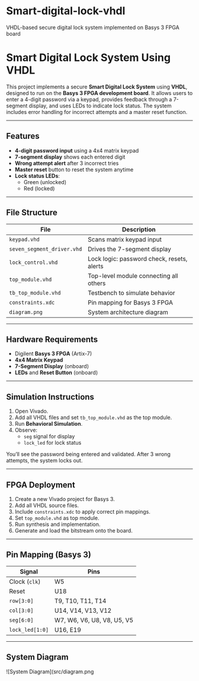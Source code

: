 # Smart-digital-lock-vhdl
VHDL-based secure digital lock system implemented on Basys 3 FPGA board
# Smart Digital Lock System Using VHDL

This project implements a secure **Smart Digital Lock System** using **VHDL**, designed to run on the **Basys 3 FPGA development board**. It allows users to enter a 4-digit password via a keypad, provides feedback through a 7-segment display, and uses LEDs to indicate lock status. The system includes error handling for incorrect attempts and a master reset function.

---

## Features

- **4-digit password input** using a 4x4 matrix keypad
- **7-segment display** shows each entered digit
- **Wrong attempt alert** after 3 incorrect tries
- **Master reset** button to reset the system anytime
- **Lock status LEDs**:
  - Green (unlocked)
  - Red (locked)

---

## File Structure

| File                    | Description                              |
|-------------------------|------------------------------------------|
| `keypad.vhd`            | Scans matrix keypad input                |
| `seven_segment_driver.vhd` | Drives the 7-segment display            |
| `lock_control.vhd`      | Lock logic: password check, resets, alerts |
| `top_module.vhd`        | Top-level module connecting all others   |
| `tb_top_module.vhd`     | Testbench to simulate behavior           |
| `constraints.xdc`       | Pin mapping for Basys 3 FPGA             |
| `diagram.png`           | System architecture diagram              |

---

## Hardware Requirements

- Digilent **Basys 3 FPGA** (Artix-7)
- **4x4 Matrix Keypad**
- **7-Segment Display** (onboard)
- **LEDs** and **Reset Button** (onboard)

---

## Simulation Instructions

1. Open Vivado.
2. Add all VHDL files and set `tb_top_module.vhd` as the top module.
3. Run **Behavioral Simulation**.
4. Observe:
   - `seg` signal for display
   - `lock_led` for lock status

You’ll see the password being entered and validated. After 3 wrong attempts, the system locks out.

---

## FPGA Deployment

1. Create a new Vivado project for Basys 3.
2. Add all VHDL source files.
3. Include `constraints.xdc` to apply correct pin mappings.
4. Set `top_module.vhd` as top module.
5. Run synthesis and implementation.
6. Generate and load the bitstream onto the board.

---

## Pin Mapping (Basys 3)

| Signal         | Pins       |
|----------------|------------|
| Clock (`clk`)  | W5         |
| Reset          | U18        |
| `row[3:0]`     | T9, T10, T11, T14 |
| `col[3:0]`     | U14, V14, V13, V12 |
| `seg[6:0]`     | W7, W6, V6, U8, V8, U5, V5 |
| `lock_led[1:0]`| U16, E19   |

---

## System Diagram

![System Diagram](src/diagram.png
